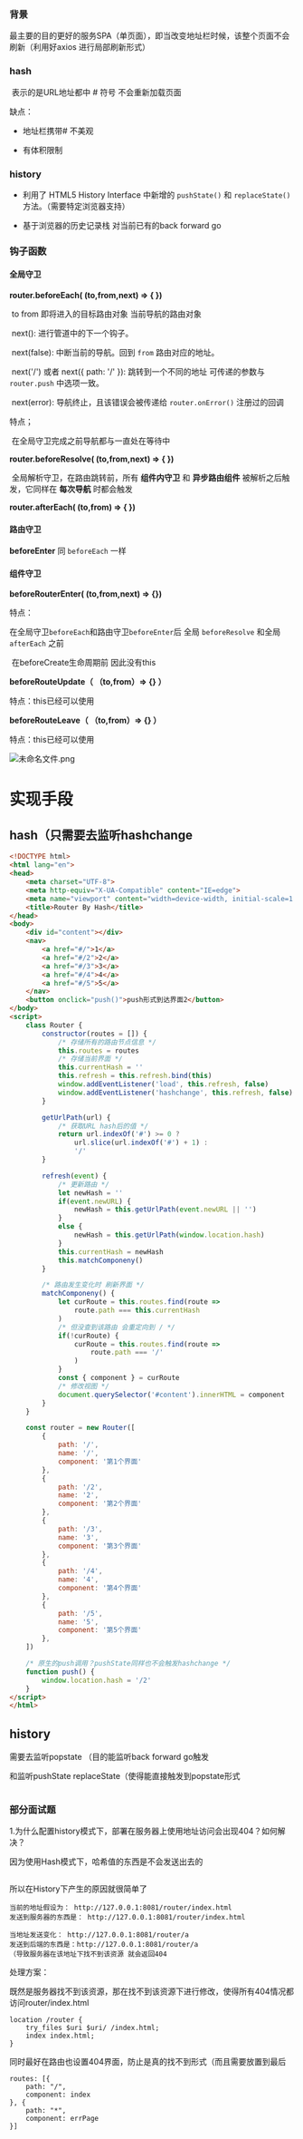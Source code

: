 ### 背景

最主要的目的更好的服务SPA（单页面），即当改变地址栏时候，该整个页面不会刷新（利用好axios 进行局部刷新形式）

### hash

​	表示的是URL地址都中 # 符号 不会重新加载页面

缺点：

- 地址栏携带# 不美观


- 有体积限制


### history

- 利用了 HTML5 History Interface 中新增的 `pushState()` 和 `replaceState()` 方法。（需要特定浏览器支持）


- 基于浏览器的历史记录栈 对当前已有的back forward go


### 钩子函数

#### 全局守卫

**router.beforeEach( (to,from,next) => { })**

​	to from 即将进入的目标路由对象 当前导航的路由对象

​	next(): 进行管道中的下一个钩子。

​	next(false): 中断当前的导航。回到 `from` 路由对应的地址。

​	next('/') 或者 next({ path: '/' }): 跳转到一个不同的地址 可传递的参数与 `router.push` 中选项一致。

​	next(error): 导航终止，且该错误会被传递给 `router.onError()` 注册过的回调

特点；

​	在全局守卫完成之前导航都与一直处在等待中

**router.beforeResolve( (to,from,next) => { })**

​	全局解析守卫，在路由跳转前，所有 **组件内守卫** 和 **异步路由组件** 被解析之后触发，它同样在 **每次导航** 时都会触发

**router.afterEach( (to,from) => { })** 

#### 路由守卫

**beforeEnter**   同 `beforeEach` 一样

#### 组件守卫

**beforeRouterEnter( (to,from,next) => {})**

特点：

​	在全局守卫`beforeEach`和路由守卫`beforeEnter`后 全局 `beforeResolve` 和全局 `afterEach` 之前

​	在beforeCreate生命周期前 因此没有this

**beforeRouteUpdate（ （to,from）=> {} ）**

特点：this已经可以使用

**beforeRouteLeave（ （to,from）=> {} ）**

特点：this已经可以使用

![未命名文件.png](https://p3-juejin.byteimg.com/tos-cn-i-k3u1fbpfcp/6f72fd5c28a54767b1892ebf9c307653~tplv-k3u1fbpfcp-watermark.awebp)

# 实现手段

## hash（只需要去监听hashchange

```html
<!DOCTYPE html>
<html lang="en">
<head>
    <meta charset="UTF-8">
    <meta http-equiv="X-UA-Compatible" content="IE=edge">
    <meta name="viewport" content="width=device-width, initial-scale=1.0">
    <title>Router By Hash</title>
</head>
<body>
    <div id="content"></div>
    <nav>
        <a href="#/">1</a>
        <a href="#/2">2</a>
        <a href="#/3">3</a>
        <a href="#/4">4</a>
        <a href="#/5">5</a>
    </nav>
    <button onclick="push()">push形式到达界面2</button>
</body>
<script>
    class Router {
        constructor(routes = []) {
            /* 存储所有的路由节点信息 */
            this.routes = routes
            /* 存储当前界面 */
            this.currentHash = ''
            this.refresh = this.refresh.bind(this)
            window.addEventListener('load', this.refresh, false)
            window.addEventListener('hashchange', this.refresh, false)
        }

        getUrlPath(url) {
            /* 获取URL hash后的值 */
            return url.indexOf('#') >= 0 ?
                url.slice(url.indexOf('#') + 1) :
                '/'
        }

        refresh(event) {
            /* 更新路由 */
            let newHash = ''
            if(event.newURL) {
                newHash = this.getUrlPath(event.newURL || '')
            }
            else {
                newHash = this.getUrlPath(window.location.hash)
            }
            this.currentHash = newHash
            this.matchComponeny()
        }

        /* 路由发生变化时 刷新界面 */
        matchComponeny() {
            let curRoute = this.routes.find(route => 
                route.path === this.currentHash
            )
            /* 但没查到该路由 会重定向到 / */
            if(!curRoute) {
                curRoute = this.routes.find(route => 
                    route.path === '/'
                )
            }
            const { component } = curRoute
            /* 修改视图 */
            document.querySelector('#content').innerHTML = component
        }
    }

    const router = new Router([
        {
            path: '/',
            name: '/',
            component: '第1个界面'
        },
        {
            path: '/2',
            name: '2',
            component: '第2个界面'
        },
        {
            path: '/3',
            name: '3',
            component: '第3个界面'
        },
        {
            path: '/4',
            name: '4',
            component: '第4个界面'
        },
        {
            path: '/5',
            name: '5',
            component: '第5个界面'
        },
    ])

    /* 原生的push调用？pushState同样也不会触发hashchange */
    function push() {
        window.location.hash = '/2'
    }
</script>
</html>
```



## history

需要去监听popstate （目的能监听back forward go触发

和监听pushState replaceState（使得能直接触发到popstate形式

```html

```

### 部分面试题
1.为什么配置history模式下，部署在服务器上使用地址访问会出现404？如何解决？

因为使用Hash模式下，哈希值的东西是不会发送出去的

```

```

所以在History下产生的原因就很简单了

```
当前的地址假设为： http://127.0.0.1:8081/router/index.html
发送到服务器的东西是： http://127.0.0.1:8081/router/index.html

当地址发送变化： http://127.0.0.1:8081/router/a
发送到后端的东西是：http://127.0.0.1:8081/router/a
（导致服务器在该地址下找不到该资源 就会返回404
```

处理方案：

既然是服务器找不到该资源，那在找不到该资源下进行修改，使得所有404情况都访问router/index.html

```
location /router {
    try_files $uri $uri/ /index.html;
    index index.html;
}
```

同时最好在路由也设置404界面，防止是真的找不到形式（而且需要放置到最后

```
routes: [{
    path: "/",
    component: index
}, {
    path: "*",
    component: errPage
}]
```

